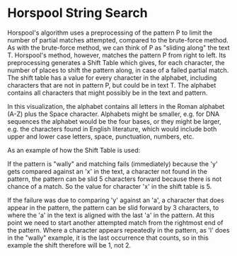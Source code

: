 # Horspool String Search

Horspool's algorithm uses a preprocessing of the pattern P to limit the number of partial matches attempted, compared to the brute-force method. 
As with the brute-force method, we can think of P as "sliding along" the text T. Horspool's method, however, matches the pattern P from right to left. 
Its preprocessing generates a Shift Table which gives, for each character, the number of places to shift the pattern along, in case of a failed partial match. 
The shift table has a value for every character in the alphabet, including characters that are not in pattern P, but could be in text T. The alphabet contains all characters that might possibly be in the text and pattern.  

In this visualization, the alphabet contains all letters in the Roman alphabet (A-Z) plus the Space character.  Alphabets might be smaller, e.g. for DNA sequences the alphabet would be the four bases, or they might be larger, e.g. the characters found in English literature, which would include both upper and lower case letters, space, punctuation, numbers, etc.  

As an example of how the Shift Table is used:  

If the pattern is "wally" and matching fails (immediately) because the
    'y' gets compared against an 'x' in the text, a character not found in the pattern,
    the pattern can be slid 5 characters forward because there is not chance of a match.  So the value for character 'x' in the shift table is 5.

If the failure was due to comparing 'y' against an 'a', a character
    that does appear in the pattern, the pattern can be slid 
    forward by 3 characters, to where the 'a' in the text is aligned with the last 'a' in the pattern. At this point 
    we need to start another attempted match from the rightmost end of the pattern. Where a
    character appears repeatedly in the pattern, as 'l' does in the "wally"
    example, it is the last occurrence that counts, so in this example
    the shift therefore will be 1, not 2.	 